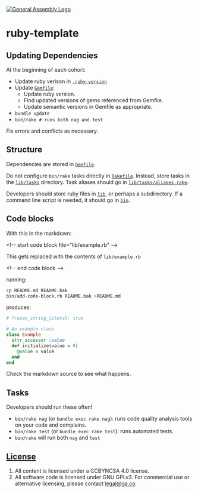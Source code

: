 [![General Assembly Logo](https://camo.githubusercontent.com/1a91b05b8f4d44b5bbfb83abac2b0996d8e26c92/687474703a2f2f692e696d6775722e636f6d2f6b6538555354712e706e67)](https://generalassemb.ly/education/web-development-immersive)

# ruby-template

## Updating Dependencies

At the beginning of each cohort:

-   Update ruby verison in [`.ruby-version`](.ruby-version)
-   Update [`Gemfile`](Gemfile):
    -   Update ruby version.
    -   Find updated versions of gems referenced from Gemfile.
    -   Update semantic versions in Gemfile as appropriate.
-   `bundle update`
-   `bin/rake # runs both nag and test`

Fix errors and conflicts as necessary.

## Structure

Dependencies are stored in [`Gemfile`](Gemfile).

Do not configure `bin/rake` tasks directly in [`Rakefile`](Rakefile). Instead,
store tasks in the [`lib/tasks`](lib/tasks) directory.  Task aliases should go
in [`lib/tasks/aliases.rake`](lib/tasks/aliases.rake).

Developers should store ruby files in [`lib`](lib), or perhaps a subdirectory.
If a command line script is needed, it should go in [`bin`](bin).

## Code blocks

With this in the markdown:

&lt;!-- start code block file="lib/example.rb" --&gt;

This gets replaced with the contents of `lib/example.rb`

&lt;!-- end code block --&gt;

running:

```sh
cp README.md README.bak
bin/add-code-block.rb README.bak >README.md
```

produces:

<!-- start code block file="lib/example.rb" -->
```rb
# frozen_string_literal: true

# An example class
class Example
  attr_accessor :value
  def initialize(value = 0)
    @value = value
  end
end
```
<!-- end code block -->

Check the markdown source to see what happens.

## Tasks

Developers should run these often!

-   `bin/rake nag`  (or `bundle exec rake nag`):
    runs code quality analysis tools on your code and complains.
-   `bin/rake test` (or `bundle exec rake test`): runs automated tests.
-   `bin/rake` will run both `nag` and `test`

## [License](LICENSE)

1.  All content is licensed under a CC­BY­NC­SA 4.0 license.
1.  All software code is licensed under GNU GPLv3. For commercial use or
    alternative licensing, please contact legal@ga.co.
